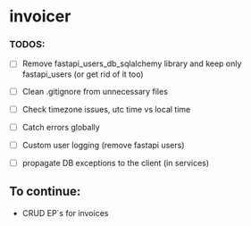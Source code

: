 # invoicer

### TODOS:
 - [ ] Remove fastapi_users_db_sqlalchemy library and keep only fastapi_users (or get rid of it too)
 - [ ] Clean .gitignore from unnecessary files
 - [ ] Check timezone issues, utc time vs local time
 - [ ] Catch errors globally
 - [ ] Custom user logging (remove fastapi users)
 - [ ] propagate DB exceptions to the client (in services)


## To continue:
- CRUD EP`s for invoices
